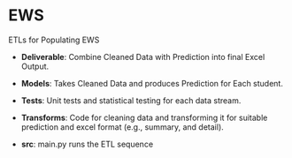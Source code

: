 # EWS
ETLs for Populating EWS


- **Deliverable**: Combine Cleaned Data with Prediction into final Excel Output.
- **Models**: Takes Cleaned Data and produces Prediction for Each student.
- **Tests**: Unit tests and statistical testing for each data stream.
- **Transforms**: Code for cleaning data and transforming it for suitable prediction and excel format (e.g., summary, and detail).

- **src**: main.py runs the ETL sequence